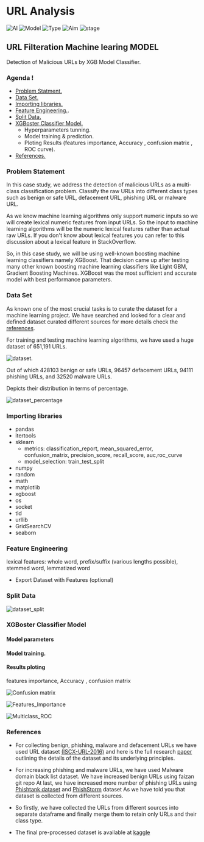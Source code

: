 # URL Analysis

![AI](https://img.shields.io/badge/AI-Machine--Learning-brightgreen)
![Model](https://img.shields.io/badge/Model-XGB-brightgreen)
![Type](https://img.shields.io/badge/Type-Classifier-brightgreen)
![Aim](https://img.shields.io/badge/Aim-decision-brightgreen)
![stage](https://img.shields.io/badge/stage-1st-brightgreen)

## URL Filteration Machine learing MODEL 

Detection of Malicious URLs by XGB Model Classifier.

### Agenda !
- [Problem Statment.](#problem-statement)
- [Data Set.](#data-set)
- [Importing libraries.](#importing-libraries)
- [Feature Engineering.](#feature-engineering).
- [Split Data.](#split-data)
- [XGBoster Classifier Model.](#XGBoster-classifier-model)
	- Hyperparameters tunning. 
	- Model training & prediction.
	- Ploting Results (features importance, Accuracy , confusion matrix , ROC curve).
- [References.](#references)


### Problem Statement

In this case study, we address the detection of malicious URLs as a multi-class classification problem.
Classify the raw URLs into different class types such as benign or safe URL, defacement URL, phishing URL or malware URL.

As we know machine learning algorithms only support numeric inputs so we will create lexical numeric features from input URLs. So the input to machine learning algorithms will be the numeric lexical features rather than actual raw URLs. If you don't know about lexical features you can refer to this discussion about a lexical feature in StackOverflow.

So, in this case study, we will be using well-known boosting machine learning classifiers namely XGBoost.
That decision came up after testing many other known boosting machine learning classifiers like Light GBM, Gradient Boosting Machines.
XGBoost was the most sufficient and accurate model with best performance parameters.

### Data Set

As known one of the most crucial tasks is to curate the dataset for a machine learning project.
We have searched and looked for a clear and defined dataset curated different sources for more details check the [references](#references).


For training and testing machine learning algorithms, we have used a huge dataset of 651,191 URLs.

![dataset](/assets/url_RF/data_set.JPG).


Out of which 428103 benign or safe URLs, 96457 defacement URLs, 94111 phishing URLs, and 32520 malware URLs.


Depicts their distribution in terms of percentage.


![dataset_percentage](/assets/url_RF/dataset_perc.JPG)



### Importing libraries
- pandas
- itertools
- sklearn
	- metrics:
		classification_report, mean_squared_error, confusion_matrix, precision_score, recall_score, auc,roc_curve
	- model_selection:
		train_test_split
- numpy
- random
- math
- matplotlib
- xgboost
- os
- socket
- tld
- urllib
- GridSearchCV
- seaborn

### Feature Engineering

lexical features: whole word, prefix/suffix (various lengths possible), stemmed word, lemmatized word

- Export Dataset with Features (optional)

### Split Data


![dataset_split](/assets/url_RF/Dataset_split.JPG)


### XGBoster Classifier Model

#### Model parameters

#### Model training.

#### Results ploting 
features importance, Accuracy , confusion matrix


![Confusion matrix](/assets/url_RF/Confusion_matrix.jpg)

![Features_Importance](/assets/url_RF/Features_Importance.jpg)


![Multiclass_ROC](/assets/url_RF/Multiclass_ROC.png)


### References

- For collecting benign, phishing, malware and defacement URLs we have used URL dataset [(ISCX-URL-2016)](https://www.unb.ca/cic/datasets/url-2016.html) and here is the full research [paper](https://www.springerprofessional.de/en/detecting-malicious-urls-using-lexical-analysis/10722098) outlining the details of the dataset and its underlying principles.
- For increasing phishing and malware URLs, we have used Malware domain black list dataset. We have increased benign URLs using faizan git repo At last, we have increased more number of phishing URLs using [Phishtank dataset](https://www.phishtank.com/developer_info.php) and [PhishStorm](https://research.aalto.fi/en/datasets/phishstorm-phishing-legitimate-url-dataset) dataset As we have told you that dataset is collected from different sources. 
- So firstly, we have collected the URLs from different sources into separate dataframe and finally merge them to retain only URLs and their class type.

- The final pre-processed dataset is available at [kaggle](https://www.kaggle.com/code/sid321axn/malicious-url-detection-using-ml-feat-engg/data)